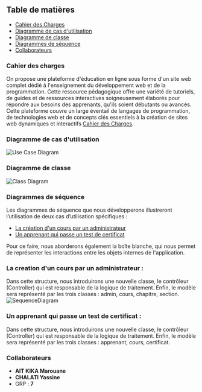 
## Table de matières
- [Cahier des Charges](#cahier-des-charges)
- [Diagramme de cas d'utilisation](#use-case)
- [Diagramme de classe](#class)
- [Diagrammes de séquence](#sequence)
- [Collaborateurs](#Collaborateurs)

### <a name="cahier-des-charges"></a> Cahier des charges

On propose une plateforme d'éducation en ligne sous forme d'un site web complet dédié à l'enseignement du 
développement web et de la programmation. Cette ressource pédagogique offre une variété de 
tutoriels, de guides et de ressources interactives soigneusement élaborés pour répondre aux 
besoins des apprenants, qu'ils soient débutants ou avancés. Cette plateforme couvre un large 
éventail de langages de programmation, de technologies web et de concepts clés essentiels à la 
création de sites web dynamiques et interactifs [Cahier des Charges](https://github.com/Marouane124/Projet-UML/blob/main/Cahier%20des%20charges.pdf).

### <a name="use-case"></a> Diagramme de cas d'utilisation
![Use Case Diagram](https://github.com/Marouane124/Projet-UML/assets/110178036/81121ae7-5787-410e-8552-fc48d5e46f50)

### <a name="class"></a> Diagramme de classe
![Class Diagram](https://github.com/Marouane124/Projet-UML/assets/110178036/c31b00ab-1bab-465c-8d7d-33bec66b55d5)

### <a name="sequence"></a> Diagrammes de séquence
Les diagrammes de séquence que nous développerons illustreront l’utilisation de deux cas d’utilisation spécifiques :
- [La création d'un cours par un administrateur](#sequence1)
- [Un apprenant qui passe un test de certificat](#sequence2)

Pour ce faire, nous aborderons également la boîte blanche, qui nous permet de représenter les interactions entre les objets internes de l'application.

### <a name="sequence1"></a> La creation d'un cours par un administrateur :
Dans cette structure, nous introduirons une nouvelle classe, le contrôleur (Controller) qui est responsable de la logique de traitement.
Enfin, le modèle sera représenté par les trois classes : admin, cours, chapitre, section.
![SequenceDiagram](https://github.com/Marouane124/Projet-UML/assets/110178036/d4828109-e4db-4b87-be9d-6c0b86e25c22)

### <a name="sequence2"></a> Un apprenant qui passe un test de certificat :
Dans cette structure, nous introduirons une nouvelle classe, le contrôleur (Controller) qui est responsable de la logique de traitement.
Enfin, le modèle sera représenté par les trois classes : apprenant, cours, certificat.

### <a name="Collaborateurs"></a> Collaborateurs
- **AIT KIKA Marouane**
- **CHALATI Yassine**
- GRP : **7**
  
